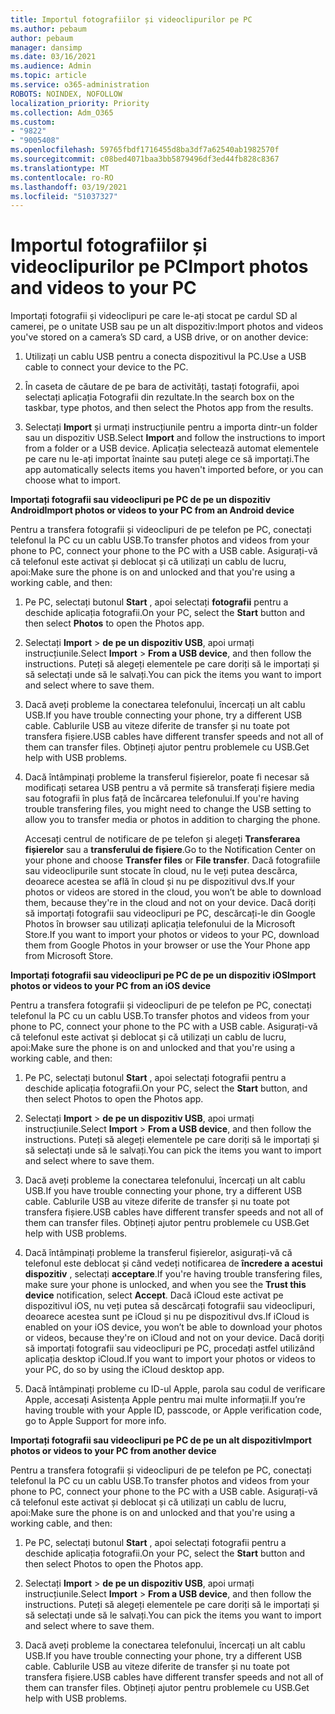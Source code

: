 ```yaml
---
title: Importul fotografiilor și videoclipurilor pe PC
ms.author: pebaum
author: pebaum
manager: dansimp
ms.date: 03/16/2021
ms.audience: Admin
ms.topic: article
ms.service: o365-administration
ROBOTS: NOINDEX, NOFOLLOW
localization_priority: Priority
ms.collection: Adm_O365
ms.custom:
- "9822"
- "9005408"
ms.openlocfilehash: 59765fbdf1716455d8ba3df7a62540ab1982570f
ms.sourcegitcommit: c08bed4071baa3bb5879496df3ed44fb828c8367
ms.translationtype: MT
ms.contentlocale: ro-RO
ms.lasthandoff: 03/19/2021
ms.locfileid: "51037327"
---
```

# <a name="import-photos-and-videos-to-your-pc"></a><span data-ttu-id="bb94c-102">Importul fotografiilor și videoclipurilor pe PC</span><span class="sxs-lookup"><span data-stu-id="bb94c-102">Import photos and videos to your PC</span></span>

<span data-ttu-id="bb94c-103">Importați fotografii și videoclipuri pe care le-ați stocat pe cardul SD al camerei, pe o unitate USB sau pe un alt dispozitiv:</span><span class="sxs-lookup"><span data-stu-id="bb94c-103">Import photos and videos you've stored on a camera’s SD card, a USB drive, or on another device:</span></span>

1. <span data-ttu-id="bb94c-104">Utilizați un cablu USB pentru a conecta dispozitivul la PC.</span><span class="sxs-lookup"><span data-stu-id="bb94c-104">Use a USB cable to connect your device to the PC.</span></span>

1. <span data-ttu-id="bb94c-105">În caseta de căutare de pe bara de activități, tastați fotografii, apoi selectați aplicația Fotografii din rezultate.</span><span class="sxs-lookup"><span data-stu-id="bb94c-105">In the search box on the taskbar, type photos, and then select the Photos app from the results.</span></span>

1. <span data-ttu-id="bb94c-106">Selectați **Import** și urmați instrucțiunile pentru a importa dintr-un folder sau un dispozitiv USB.</span><span class="sxs-lookup"><span data-stu-id="bb94c-106">Select **Import** and follow the instructions to import from a folder or a USB device.</span></span> <span data-ttu-id="bb94c-107">Aplicația selectează automat elementele pe care nu le-ați importat înainte sau puteți alege ce să importați.</span><span class="sxs-lookup"><span data-stu-id="bb94c-107">The app automatically selects items you haven't imported before, or you can choose what to import.</span></span>

<span data-ttu-id="bb94c-108">**Importați fotografii sau videoclipuri pe PC de pe un dispozitiv Android**</span><span class="sxs-lookup"><span data-stu-id="bb94c-108">**Import photos or videos to your PC from an Android device**</span></span>

<span data-ttu-id="bb94c-109">Pentru a transfera fotografii și videoclipuri de pe telefon pe PC, conectați telefonul la PC cu un cablu USB.</span><span class="sxs-lookup"><span data-stu-id="bb94c-109">To transfer photos and videos from your phone to PC, connect your phone to the PC with a USB cable.</span></span> <span data-ttu-id="bb94c-110">Asigurați-vă că telefonul este activat și deblocat și că utilizați un cablu de lucru, apoi:</span><span class="sxs-lookup"><span data-stu-id="bb94c-110">Make sure the phone is on and unlocked and that you're using a working cable, and then:</span></span>

1. <span data-ttu-id="bb94c-111">Pe PC, selectați butonul **Start** , apoi selectați **fotografii** pentru a deschide aplicația fotografii.</span><span class="sxs-lookup"><span data-stu-id="bb94c-111">On your PC, select the **Start** button and then select **Photos** to open the Photos app.</span></span>

1. <span data-ttu-id="bb94c-112">Selectați **Import**  >  **de pe un dispozitiv USB**, apoi urmați instrucțiunile.</span><span class="sxs-lookup"><span data-stu-id="bb94c-112">Select **Import** > **From a USB device**, and then follow the instructions.</span></span> <span data-ttu-id="bb94c-113">Puteți să alegeți elementele pe care doriți să le importați și să selectați unde să le salvați.</span><span class="sxs-lookup"><span data-stu-id="bb94c-113">You can pick the items you want to import and select where to save them.</span></span>

1. <span data-ttu-id="bb94c-114">Dacă aveți probleme la conectarea telefonului, încercați un alt cablu USB.</span><span class="sxs-lookup"><span data-stu-id="bb94c-114">If you have trouble connecting your phone, try a different USB cable.</span></span> <span data-ttu-id="bb94c-115">Cablurile USB au viteze diferite de transfer și nu toate pot transfera fișiere.</span><span class="sxs-lookup"><span data-stu-id="bb94c-115">USB cables have different transfer speeds and not all of them can transfer files.</span></span> <span data-ttu-id="bb94c-116">Obțineți ajutor pentru problemele cu USB.</span><span class="sxs-lookup"><span data-stu-id="bb94c-116">Get help with USB problems.</span></span>

1. <span data-ttu-id="bb94c-117">Dacă întâmpinați probleme la transferul fișierelor, poate fi necesar să modificați setarea USB pentru a vă permite să transferați fișiere media sau fotografii în plus față de încărcarea telefonului.</span><span class="sxs-lookup"><span data-stu-id="bb94c-117">If you're having trouble transfering files, you might need to change the USB setting to allow you to transfer media or photos in addition to charging the phone.</span></span> 

    <span data-ttu-id="bb94c-118">Accesați centrul de notificare de pe telefon și alegeți **Transferarea fișierelor** sau a **transferului de fișiere**.</span><span class="sxs-lookup"><span data-stu-id="bb94c-118">Go to the Notification Center on your phone and choose **Transfer files** or **File transfer**.</span></span> <span data-ttu-id="bb94c-119">Dacă fotografiile sau videoclipurile sunt stocate în cloud, nu le veți putea descărca, deoarece acestea se află în cloud și nu pe dispozitivul dvs.</span><span class="sxs-lookup"><span data-stu-id="bb94c-119">If your photos or videos are stored in the cloud, you won’t be able to download them, because they're in the cloud and not on your device.</span></span> <span data-ttu-id="bb94c-120">Dacă doriți să importați fotografii sau videoclipuri pe PC, descărcați-le din Google Photos în browser sau utilizați aplicația telefonului de la Microsoft Store.</span><span class="sxs-lookup"><span data-stu-id="bb94c-120">If you want to import your photos or videos to your PC, download them from Google Photos in your browser or use the Your Phone app from Microsoft Store.</span></span>

<span data-ttu-id="bb94c-121">**Importați fotografii sau videoclipuri pe PC de pe un dispozitiv iOS**</span><span class="sxs-lookup"><span data-stu-id="bb94c-121">**Import photos or videos to your PC from an iOS device**</span></span>

<span data-ttu-id="bb94c-122">Pentru a transfera fotografii și videoclipuri de pe telefon pe PC, conectați telefonul la PC cu un cablu USB.</span><span class="sxs-lookup"><span data-stu-id="bb94c-122">To transfer photos and videos from your phone to PC, connect your phone to the PC with a USB cable.</span></span> <span data-ttu-id="bb94c-123">Asigurați-vă că telefonul este activat și deblocat și că utilizați un cablu de lucru, apoi:</span><span class="sxs-lookup"><span data-stu-id="bb94c-123">Make sure the phone is on and unlocked and that you're using a working cable, and then:</span></span>

1. <span data-ttu-id="bb94c-124">Pe PC, selectați butonul **Start** , apoi selectați fotografii pentru a deschide aplicația fotografii.</span><span class="sxs-lookup"><span data-stu-id="bb94c-124">On your PC, select the **Start** button, and then select Photos to open the Photos app.</span></span>

1. <span data-ttu-id="bb94c-125">Selectați **Import**  >  **de pe un dispozitiv USB**, apoi urmați instrucțiunile.</span><span class="sxs-lookup"><span data-stu-id="bb94c-125">Select **Import** > **From a USB device**, and then follow the instructions.</span></span> <span data-ttu-id="bb94c-126">Puteți să alegeți elementele pe care doriți să le importați și să selectați unde să le salvați.</span><span class="sxs-lookup"><span data-stu-id="bb94c-126">You can pick the items you want to import and select where to save them.</span></span>

1. <span data-ttu-id="bb94c-127">Dacă aveți probleme la conectarea telefonului, încercați un alt cablu USB.</span><span class="sxs-lookup"><span data-stu-id="bb94c-127">If you have trouble connecting your phone, try a different USB cable.</span></span> <span data-ttu-id="bb94c-128">Cablurile USB au viteze diferite de transfer și nu toate pot transfera fișiere.</span><span class="sxs-lookup"><span data-stu-id="bb94c-128">USB cables have different transfer speeds and not all of them can transfer files.</span></span> <span data-ttu-id="bb94c-129">Obțineți ajutor pentru problemele cu USB.</span><span class="sxs-lookup"><span data-stu-id="bb94c-129">Get help with USB problems.</span></span>

1. <span data-ttu-id="bb94c-130">Dacă întâmpinați probleme la transferul fișierelor, asigurați-vă că telefonul este deblocat și când vedeți notificarea de **încredere a acestui dispozitiv** , selectați **acceptare**.</span><span class="sxs-lookup"><span data-stu-id="bb94c-130">If you're having trouble transfering files, make sure your phone is unlocked, and when you see the **Trust this device** notification, select **Accept**.</span></span> <span data-ttu-id="bb94c-131">Dacă iCloud este activat pe dispozitivul iOS, nu veți putea să descărcați fotografii sau videoclipuri, deoarece acestea sunt pe iCloud și nu pe dispozitivul dvs.</span><span class="sxs-lookup"><span data-stu-id="bb94c-131">If iCloud is enabled on your iOS device, you won’t be able to download your photos or videos, because they're on iCloud and not on your device.</span></span> <span data-ttu-id="bb94c-132">Dacă doriți să importați fotografii sau videoclipuri pe PC, procedați astfel utilizând aplicația desktop iCloud.</span><span class="sxs-lookup"><span data-stu-id="bb94c-132">If you want to import your photos or videos to your PC, do so by using the iCloud desktop app.</span></span>

1. <span data-ttu-id="bb94c-133">Dacă întâmpinați probleme cu ID-ul Apple, parola sau codul de verificare Apple, accesați Asistența Apple pentru mai multe informații.</span><span class="sxs-lookup"><span data-stu-id="bb94c-133">If you’re having trouble with your Apple ID, passcode, or Apple verification code, go to Apple Support for more info.</span></span>

<span data-ttu-id="bb94c-134">**Importați fotografii sau videoclipuri pe PC de pe un alt dispozitiv**</span><span class="sxs-lookup"><span data-stu-id="bb94c-134">**Import photos or videos to your PC from another device**</span></span>

<span data-ttu-id="bb94c-135">Pentru a transfera fotografii și videoclipuri de pe telefon pe PC, conectați telefonul la PC cu un cablu USB.</span><span class="sxs-lookup"><span data-stu-id="bb94c-135">To transfer photos and videos from your phone to PC, connect your phone to the PC with a USB cable.</span></span> <span data-ttu-id="bb94c-136">Asigurați-vă că telefonul este activat și deblocat și că utilizați un cablu de lucru, apoi:</span><span class="sxs-lookup"><span data-stu-id="bb94c-136">Make sure the phone is on and unlocked and that you're using a working cable, and then:</span></span>

1. <span data-ttu-id="bb94c-137">Pe PC, selectați butonul **Start** , apoi selectați fotografii pentru a deschide aplicația fotografii.</span><span class="sxs-lookup"><span data-stu-id="bb94c-137">On your PC, select the **Start** button and then select Photos to open the Photos app.</span></span>

1. <span data-ttu-id="bb94c-138">Selectați **Import**  >  **de pe un dispozitiv USB**, apoi urmați instrucțiunile.</span><span class="sxs-lookup"><span data-stu-id="bb94c-138">Select **Import** > **From a USB device**, and then follow the instructions.</span></span> <span data-ttu-id="bb94c-139">Puteți să alegeți elementele pe care doriți să le importați și să selectați unde să le salvați.</span><span class="sxs-lookup"><span data-stu-id="bb94c-139">You can pick the items you want to import and select where to save them.</span></span>

1. <span data-ttu-id="bb94c-140">Dacă aveți probleme la conectarea telefonului, încercați un alt cablu USB.</span><span class="sxs-lookup"><span data-stu-id="bb94c-140">If you have trouble connecting your phone, try a different USB cable.</span></span> <span data-ttu-id="bb94c-141">Cablurile USB au viteze diferite de transfer și nu toate pot transfera fișiere.</span><span class="sxs-lookup"><span data-stu-id="bb94c-141">USB cables have different transfer speeds and not all of them can transfer files.</span></span> <span data-ttu-id="bb94c-142">Obțineți ajutor pentru problemele cu USB.</span><span class="sxs-lookup"><span data-stu-id="bb94c-142">Get help with USB problems.</span></span>


